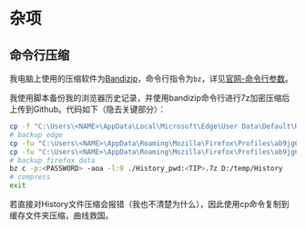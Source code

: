 # 杂项
## 命令行压缩
我电脑上使用的压缩软件为[Bandizip](../farraginous/recommend_packages.md#bandizip)，命令行指令为`bz`，详见[官网-命令行参数](https://cn.bandisoft.com/bandizip/help/parameter/)。

我使用脚本备份我的浏览器历史记录，并使用bandizip命令行进行7z加密压缩后上传到Github。代码如下（隐去关键部分）：
```bash
cp -f "C:\Users\<NAME>\AppData\Local\Microsoft\Edge\User Data\Default\History" D:/browsertemp
# backup edge
cp -fu "C:\Users\<NAME>\AppData\Roaming\Mozilla\Firefox\Profiles\ab9jg6na.dev-edition-default\formhistory.sqlite" D:/browsertemp
cp -fu "C:\Users\<NAME>\AppData\Roaming\Mozilla\Firefox\Profiles\ab9jg6na.dev-edition-default\places.sqlite" D:/browsertemp
# backup firefox data
bz c -p:<PASSWORD> -aoa -l:9 ./History_pwd:<TIP>.7z D:/temp/History
# compress
exit
```

若直接对History文件压缩会报错（我也不清楚为什么），因此使用cp命令复制到缓存文件夹压缩，曲线救国。